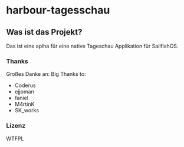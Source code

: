# harbour-tagesschau

## Was ist das Projekt?
Das ist eine aplha für eine native Tageschau Applikation für SailfishOS.

### Thanks

Großes Danke an:
Big Thanks to:

* Coderus
* ejjoman
* faniel
* M4rtinK
* SK_works

### Lizenz

WTFPL
